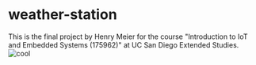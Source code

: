 # weather-station
This is the final project by Henry Meier for the course "Introduction to IoT and Embedded Systems (175962)" at UC San Diego Extended Studies.
![cool](https://github.com/hcm444/weather-station/assets/32826270/6f7d61b9-97df-49c5-9da0-e9b99af26dd3)

